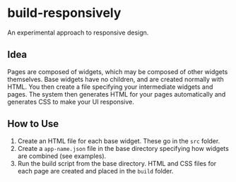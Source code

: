 # build-responsively
An experimental approach to responsive design.

## Idea
Pages are composed of widgets, which may be composed of other widgets
themselves. Base widgets have no children, and are created normally with HTML.
You then create a file specifying your intermediate widgets and pages. The
system then generates HTML for your pages automatically and generates CSS to
make your UI responsive.

## How to Use
1. Create an HTML file for each base widget. These go in the `src` folder.
2. Create a `app-name.json` file in the base directory specifying how widgets
   are combined (see examples).
3. Run the build script from the base directory. HTML and CSS files for each
   page are created and placed in the `build` folder.
